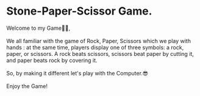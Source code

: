 # Stone-Paper-Scissor Game.
Welcome to my Game🙋‍♀️, 
<br>
<br>
We all familiar with the game of Rock, Paper, Scissors which we play with hands : at the same time, players display one of three symbols: a rock, paper, or scissors. A rock beats scissors, scissors beat paper by cutting it, and paper beats rock by covering it.
<br>
<br>
So, by making it different let's play with the Computer.😎
<br>
<br>
Enjoy the Game!

